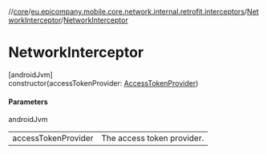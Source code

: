 //[core](../../../index.md)/[eu.epicompany.mobile.core.network.internal.retrofit.interceptors](../index.md)/[NetworkInterceptor](index.md)/[NetworkInterceptor](-network-interceptor.md)

# NetworkInterceptor

[androidJvm]\
constructor(accessTokenProvider: [AccessTokenProvider](../../eu.epicompany.mobile.core.network.authentication/-access-token-provider/index.md))

#### Parameters

androidJvm

| | |
|---|---|
| accessTokenProvider | The access token provider. |
